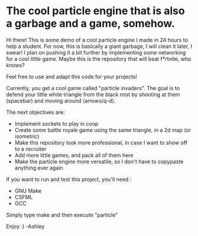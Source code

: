 # The cool particle engine that is also a garbage and a game, somehow.

Hi there!
This is some demo of a cool particle engine I made in 24 hours to help a student.
For now, this is basically a giant garbage, I will clean it later, I swear!
I plan on pushing it a bit further by implementing some networking for a cool little game.
Maybe this is the repository that will beat f*rtnite, who knows?

Feel free to use and adapt this code for your projects!

Currently, you get a cool game called "particle invaders".
The goal is to defend your little white triangle from the black mist by shooting at them (spacebar) and moving around (arrows/q-d).

The next objectives are:
- Implement sockets to play in coop
- Create some battle royale game using the same triangle, in a 2d map (or isometric)
- Make this repository look more professional, in case I want to show off to a recruiter
- Add more little games, and pack all of them here
- Make the particle engine more versatile, so I don't have to copypaste anything ever again


If you want to run and test this project, you'll need :
- GNU Make
- CSFML
- GCC

Simply type make and then execute "particle"


Enjoy :)
-Ashley